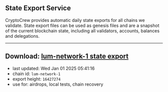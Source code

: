 ## State Export Service
CryptoCrew provides automatic daily state exports for all chains we validate. State export files can be used as genesis files and are a snapshot of the current blockchain state, including all validators, accounts, balances and delegations.

---
**Download: [lum-network-1 state export](https://dl-eu2.ccvalidators.com/SERVICE/lumnetwork/lum-network-1_export_16427274.json)**
---

- last updated: Wed Jan 01 2025 05:41:16
- chain id: `lum-network-1`
- export height: `16427274`
- use for: airdrops, local tests, chain recovery
